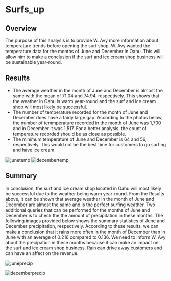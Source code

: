 # Surfs_up

## Overview
The purpose of this analysis is to provide W. Avy more information about temperature trends before opening the surf shop. W. Avy wanted the temperature data for the months of June and December in Oahu. This will allow him to make a conclusion if the surf and ice cream shop business will be sustainable year-round.

## Results
* The average weather in the month of June and December is almost the same with the mean of 71.04 and 74.94, respectively. This shows that the weather in Oahu is warm year-round and the surf and ice cream shop will most likely be successful.
* The number of temperature recorded for the month of June and December does have a fairly large gap. According to the photos below, the number of temmperature recorded in the month of June was 1,700 and in December it was 1,517. For a better analysis, the count of temperature recorded should be as close as possible.
* The minimum temperature of June and December is 64 and 56, respectively. This would not be the best time for customers to go surfing and have ice cream. 

![junetemp](https://user-images.githubusercontent.com/49353083/115093533-a56e4280-9ee8-11eb-9794-27953d97d0ef.png)
![decembertemp](https://user-images.githubusercontent.com/49353083/115093535-a99a6000-9ee8-11eb-8e30-ed0b189f632a.png)


## Summary
In conclusion, the surf and ice cream shop located in Oahu will most likely be successful due to the weather being warm year-round. From the Results above, it can be shown that average weather in the month of June and December are almost the same and is the perfect surfing weather. Two additional queries that can be performed for the months of June and December is to check the the amount of precipitation in these months. The following images provided below shows the summary statistics of June and December precipitation, respectively. According to these results, we can make a conclusion that it rains more often in the month of December than in June with an average of 0.216 compared to 0.136. We need to inform W. Avy about the precipation in these months because it can make an impact on the surf and ice cream shop business. Rain can drive away customers and can have an affect on the revenue. 

![juneprecip](https://user-images.githubusercontent.com/49353083/115117920-e5780880-9f6e-11eb-838c-e95058eeeef7.png)

![decemberprecip](https://user-images.githubusercontent.com/49353083/115117924-e872f900-9f6e-11eb-858a-c326517a09e6.png)
